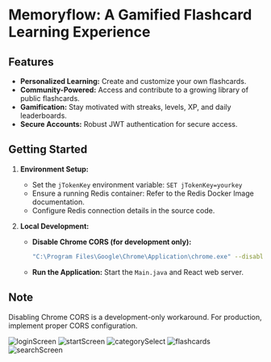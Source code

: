 # Memoryflow: A Gamified Flashcard Learning Experience

## Features

* **Personalized Learning:** Create and customize your own flashcards.
* **Community-Powered:** Access and contribute to a growing library of public flashcards.
* **Gamification:** Stay motivated with streaks, levels, XP, and daily leaderboards.
* **Secure Accounts:** Robust JWT authentication for secure access.

## Getting Started

1. **Environment Setup:**
   * Set the `jTokenKey` environment variable: `SET jTokenKey=yourkey`
   * Ensure a running Redis container: Refer to the Redis Docker Image documentation.
   * Configure Redis connection details in the source code.

2. **Local Development:**
   * **Disable Chrome CORS (for development only):**
     ```bash
     "C:\Program Files\Google\Chrome\Application\chrome.exe" --disable-web-security --disable-gpu --user-data-dir=%LOCALAPPDATA%\Google\chromeTemp"
     ```
   * **Run the Application:**
     Start the `Main.java` and React web server.

## Note
Disabling Chrome CORS is a development-only workaround. For production, implement proper CORS configuration.

![loginScreen](https://iili.io/2aBzFQ2.png)
![startScreen](https://iili.io/2aBzHkG.png)
![categorySelect](https://iili.io/2aBz97s.png)
![flashcards](https://iili.io/2aBxy2n.png)
![searchScreen](https://iili.io/2aBxmrX.png)
